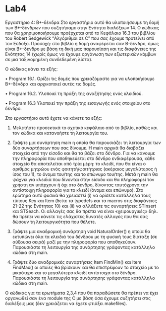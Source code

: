 # Lab4

Εργαστήριο 4:  B+-δένδρα
Στο εργαστήριο αυτό θα υλοποιήσουμε τη δομή των Β+-δένδρων που συζητήσαμε στην Ενότητα διαλέξεων 14.  Ο κώδικας που θα χρησιμοποιήσουμε προέρχεται από το Κεφάλαιο 16.3 του βιβλίου του Robert Sedgewick “Αλγόριθμοι σε C” που σας έχουμε προτείνει από τον Εύδοξο. Προσοχή: στο βιβλίο η δομή αναφέρεται σαν Β-δένδρο, όμως είναι Β+-δένδρο με βάση τη δική μας παρουσίαση και τις διαφάνειες της Ενότητας 14 (χωρίς όμως να έχουμε οργάνωση των εξωτερικών κόμβων σε μια ταξινομημένη συνδεδεμένη λίστα). 

Ο κώδικας κάνει τα εξής:

•	Program 16.1. Ορίζει τις δομές που χρειαζόμαστε για να υλοποιήσουμε Β+-δένδρα και αρχικοποιεί αυτές τις δομές.

•	Program 16.2. Υλοποιεί τη πράξη της αναζήτησης ενός κλειδιού.

•	Program 16.3 Υλοποιεί την πράξη της εισαγωγής ενός στοιχείου στο δένδρο.

Στο εργαστήριο αυτό έχετε να κάνετε τα εξής:

1. Μελετήστε προσεκτικά το σχετικό κεφάλαιο από το βιβλίο, καθώς και τον κώδικα και κατανοήστε τη λειτουργία του. 

2. Γράψτε μια συνάρτηση main η οποία θα παρουσιάζει τη λειτουργία των δύο συναρτήσεων που σας δίνουμε. Η main αρχικά θα διαβάζει  στοιχεία από την είσοδο και θα τα βάζει στο δένδρο. Για να κάνουμε την πληροφορία που αποθηκεύεται στο δένδρο ενδιαφέρουσα, κάθε στοιχείο θα αποτελείται από τρία μέρη: το κλειδί, που θα είναι ο αριθμός μητρώου ενός φοιτητή/φοιτήτριας (ακέραιος μεγαλύτερος ή ίσος του 1), το όνομα του/της και το επώνυμο του/της. Μετά η main θα ψάχνει για κλειδιά που δίνονται στην είσοδο και θα πληροφορεί τον χρήστη αν υπάρχουν ή όχι στο δένδρο, δίνοντας ταυτόχρονα την αντίστοιχη πληροφορία για το κλειδί (όνομα και επώνυμο). Στο ερώτημα αυτό φυσικά θα χρειαστεί (i) να ορίσετε κατάλληλα τους τύπους Key και Item (δείτε τα typedefs και τα macros στις διαφάνειες 21-22 της Ενότητας 10) και (ii) να αλλάξετε τις συναρτήσεις STInsert και STSeach. Οι αλλαγές σας θα πρέπει να είναι «χειρουργικές» δηλ. θα πρέπει να κάνετε τις ελάχιστες δυνατές αλλαγές που θα σας δώσουν τη λειτουργικότητα που θέλετε.

3. Γράψτε μια αναδρομική συνάρτηση void NaturalOrder() η οποία θα εκτυπώνει όλα τα κλειδιά του δένδρου με τη φυσική τους διάταξη (σε αύξουσα σειρά) μαζί με την πληροφορία που αποθηκεύουν. Παρουσιάστε τη λειτουργία της συνάρτησης γράφοντας κατάλληλο κώδικα στη main.

4. Γράψτε δύο αναδρομικές συναρτήσεις Item FindMin() και Item FindMax() οι οποίες θα βρίσκουν και θα επιστρέφουν το στοιχείο με το μικρότερο και το μεγαλύτερο κλειδί αντίστοιχα στο δένδρο. Παρουσιάστε τη λειτουργία της συνάρτησης γράφοντας κατάλληλο κώδικα στη main.

Ο κώδικας για τα ερωτήματα 2,3,4 που θα παραδώσετε θα πρέπει να έχει οργανωθεί σαν ένα module της C με βάση όσα έχουμε συζητήσει στις διαλέξεις μας (δεν χρειάζεται να έχετε φτιάξει makefiles).
